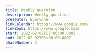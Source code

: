 ```yaml
---
title: Weekly Question
description: Weekly question
presenter: Everyone
linkCalendar: https://www.google.com/
linkZoom: https://www.google.com/
start: 2022-02-02T05:00:00.000Z
end: 2022-02-02T06:00:00.000Z
phaseNumber: 2
---
```

